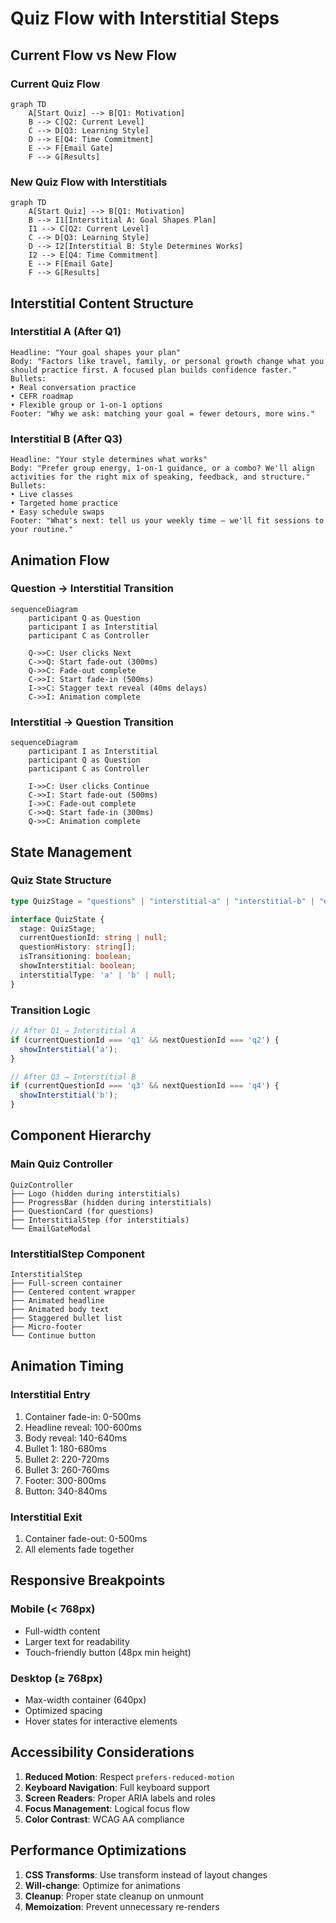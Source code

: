 # Quiz Flow with Interstitial Steps

## Current Flow vs New Flow

### Current Quiz Flow
```mermaid
graph TD
    A[Start Quiz] --> B[Q1: Motivation]
    B --> C[Q2: Current Level]
    C --> D[Q3: Learning Style]
    D --> E[Q4: Time Commitment]
    E --> F[Email Gate]
    F --> G[Results]
```

### New Quiz Flow with Interstitials
```mermaid
graph TD
    A[Start Quiz] --> B[Q1: Motivation]
    B --> I1[Interstitial A: Goal Shapes Plan]
    I1 --> C[Q2: Current Level]
    C --> D[Q3: Learning Style]
    D --> I2[Interstitial B: Style Determines Works]
    I2 --> E[Q4: Time Commitment]
    E --> F[Email Gate]
    F --> G[Results]
```

## Interstitial Content Structure

### Interstitial A (After Q1)
```
Headline: "Your goal shapes your plan"
Body: "Factors like travel, family, or personal growth change what you should practice first. A focused plan builds confidence faster."
Bullets:
• Real conversation practice
• CEFR roadmap
• Flexible group or 1-on-1 options
Footer: "Why we ask: matching your goal = fewer detours, more wins."
```

### Interstitial B (After Q3)
```
Headline: "Your style determines what works"
Body: "Prefer group energy, 1-on-1 guidance, or a combo? We'll align activities for the right mix of speaking, feedback, and structure."
Bullets:
• Live classes
• Targeted home practice
• Easy schedule swaps
Footer: "What's next: tell us your weekly time — we'll fit sessions to your routine."
```

## Animation Flow

### Question → Interstitial Transition
```mermaid
sequenceDiagram
    participant Q as Question
    participant I as Interstitial
    participant C as Controller
    
    Q->>C: User clicks Next
    C->>Q: Start fade-out (300ms)
    Q->>C: Fade-out complete
    C->>I: Start fade-in (500ms)
    I->>C: Stagger text reveal (40ms delays)
    C->>I: Animation complete
```

### Interstitial → Question Transition
```mermaid
sequenceDiagram
    participant I as Interstitial
    participant Q as Question
    participant C as Controller
    
    I->>C: User clicks Continue
    C->>I: Start fade-out (500ms)
    I->>C: Fade-out complete
    C->>Q: Start fade-in (300ms)
    Q->>C: Animation complete
```

## State Management

### Quiz State Structure
```typescript
type QuizStage = "questions" | "interstitial-a" | "interstitial-b" | "email-gate" | "results" | "thank-you"

interface QuizState {
  stage: QuizStage;
  currentQuestionId: string | null;
  questionHistory: string[];
  isTransitioning: boolean;
  showInterstitial: boolean;
  interstitialType: 'a' | 'b' | null;
}
```

### Transition Logic
```typescript
// After Q1 → Interstitial A
if (currentQuestionId === 'q1' && nextQuestionId === 'q2') {
  showInterstitial('a');
}

// After Q3 → Interstitial B  
if (currentQuestionId === 'q3' && nextQuestionId === 'q4') {
  showInterstitial('b');
}
```

## Component Hierarchy

### Main Quiz Controller
```
QuizController
├── Logo (hidden during interstitials)
├── ProgressBar (hidden during interstitials)
├── QuestionCard (for questions)
├── InterstitialStep (for interstitials)
└── EmailGateModal
```

### InterstitialStep Component
```
InterstitialStep
├── Full-screen container
├── Centered content wrapper
├── Animated headline
├── Animated body text
├── Staggered bullet list
├── Micro-footer
└── Continue button
```

## Animation Timing

### Interstitial Entry
1. Container fade-in: 0-500ms
2. Headline reveal: 100-600ms
3. Body reveal: 140-640ms
4. Bullet 1: 180-680ms
5. Bullet 2: 220-720ms
6. Bullet 3: 260-760ms
7. Footer: 300-800ms
8. Button: 340-840ms

### Interstitial Exit
1. Container fade-out: 0-500ms
2. All elements fade together

## Responsive Breakpoints

### Mobile (< 768px)
- Full-width content
- Larger text for readability
- Touch-friendly button (48px min height)

### Desktop (≥ 768px)
- Max-width container (640px)
- Optimized spacing
- Hover states for interactive elements

## Accessibility Considerations

1. **Reduced Motion**: Respect `prefers-reduced-motion`
2. **Keyboard Navigation**: Full keyboard support
3. **Screen Readers**: Proper ARIA labels and roles
4. **Focus Management**: Logical focus flow
5. **Color Contrast**: WCAG AA compliance

## Performance Optimizations

1. **CSS Transforms**: Use transform instead of layout changes
2. **Will-change**: Optimize for animations
3. **Cleanup**: Proper state cleanup on unmount
4. **Memoization**: Prevent unnecessary re-renders